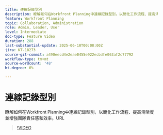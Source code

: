 ```yaml
---
title: 連線記錄型別
description: 瞭解如何在Workfront Planning中連線記錄型別，以簡化工作流程、提高清晰度並增強團隊責任感和效率。​URL
feature: Workfront Planning
topic: Collaboration, Administration
role: Admin, Leader, User
level: Intermediate
doc-type: Feature Video
duration: 288
last-substantial-update: 2025-06-10T00:00:00Z
jira: KT-18273
source-git-commit: a490eecd4e2eae0455e922ecbdfe063af2c77792
workflow-type: tm+mt
source-wordcount: '48'
ht-degree: 0%

---
```



# 連線記錄型別

瞭解如何在Workfront Planning中連線記錄型別，以簡化工作流程、提高清晰度並增強團隊責任感和效率。&#x200B;URL

>[!VIDEO](https://video.tv.adobe.com/v/3463809/?learn=on&enablevpops&captions=chi_hant)
